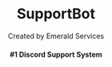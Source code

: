 <h1 align="center">SupportBot</h1>
<p align="center">Created by Emerald Services</p>
<h4 align="center">#1 Discord Support System</h4>
